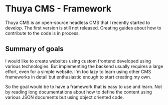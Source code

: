 # Thuya CMS - Framework

Thuya CMS is an open-source headless CMS that I recently started to develop. The first version is still not released.
Creating guides about how to contribute to the code is in process.

## Summary of goals

I would like to create websites using custom frontend developed using various technologies. But implementing the backend usually requires a large effort, even for a simple website. I'm too lazy to learn using other CMS frameworks in detail but enthusiastic enough to start creating my own. 

So the goal would be to have a framework that is easy to use and learn. Not by reading long documentations about how to define the content using various JSON documents but using object oriented code.
